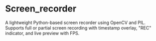# Screen_recorder
A lightweight Python-based screen recorder using OpenCV and PIL. Supports full or partial screen recording with timestamp overlay, "REC" indicator, and live preview with FPS.
